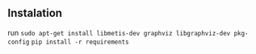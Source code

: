 ## Instalation

run 
`sudo apt-get install libmetis-dev graphviz libgraphviz-dev pkg-config`
`pip install -r requirements`

##